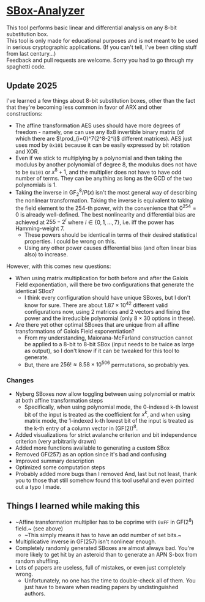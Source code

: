 # [SBox-Analyzer](https://charcoding.github.io/SBox-Analyzer/)
This tool performs basic linear and differential analysis on any 8-bit substitution box.  
This tool is only made for educational purposes and is not meant to be used in serious cryptographic applications. (If you can't tell, I've been citing stuff from last century...)  
Feedback and pull requests are welcome. Sorry you had to go through my spaghetti code.

## Update 2025
I've learned a few things about 8-bit substitution boxes, other than the fact that they're becoming less common in favor of ARX and other constructions:
- The affine transformation AES uses should have more degrees of freedom - namely, one can use any 8x8 invertible binary matrix (of which there are $\prod_{i=0}^7(2^8-2^i)$ different matrices). AES just uses mod by `0x101` because it can be easily expressed by bit rotation and XOR.
- Even if we stick to multiplying by a polynomial and then taking the modulus by another polynomial of degree 8, the modulus does not have to be `0x101` or $x^8+1$, and the multiplier does not have to have odd number of terms. They can be anything as long as the GCD of the two polynomials is 1.
- Taking the inverse in $\text{GF}_2^8/P(x)$ isn't the most general way of describing the nonlinear transformation. Taking the inverse is equivalent to taking the field element to the 254-th power, with the convenience that $0^254=0$ is already well-defined. The best nonlinearity and differential bias are achieved at $255 - 2^i$ where $i\in\{0,1,...,7\}$, i.e. iff the power has Hamming-weight 7.
  - These powers should be identical in terms of their desired statistical properties. I could be wrong on this.
  - Using any other power causes differential bias (and often linear bias also) to increase.  

However, with this comes new questions:
- When using matrix multiplication for both before and after the Galois Field exponentiation, will there be two configurations that generate the identical SBox?
  - I think every configuration should have unique SBoxes, but I don't know for sure. There are about $1.87\times10^{42}$ different valid configurations now, using 2 matrices and 2 vectors and fixing the power and the irreducible polynomial (only $8\times30$ options in these).
- Are there yet other optimal SBoxes that are unique from all affine transformations of Galois Field exponentiation?
  - From my understanding, Maiorana-McFarland construction cannot be applied to a 8-bit to 8-bit SBox (input needs to be twice as large as output), so I don't know if it can be tweaked for this tool to generate.
  - But, there are $256!\approx8.58\times10^{506}$ permutations, so probably yes.
### Changes
- Nyberg SBoxes now allow toggling between using polynomial or matrix at both affine transformation steps
  - Specifically, when using polynomial mode, the 0-indexed k-th lowest bit of the input is treated as the coefficient for $x^k$, and when using matrix mode, the 1-indexed k-th lowest bit of the input is treated as the k-th entry of a column vector in $(\text{GF}(2))^8$.
- Added visualizations for strict avalanche criterion and bit independence criterion (very arbitrarily drawn)
- Added more functions available to generating a custom SBox
- Removed GF(257) as an option since it's bad and confusing
- Improved summary description
- Optimized some computation steps
- Probably added more bugs than I removed
And, last but not least, thank you to those that still somehow found this tool useful and even pointed out a typo I made.

## Things I learned while making this
- ~Affine transformation multiplier has to be coprime with `0xFF` in GF(2<sup>8</sup>) field.~ (see above)
  - ~This simply means it has to have an odd number of set bits.~
- Multiplicative inverse in GF(257) isn't nonlinear enough.
- Completely randomly generated SBoxes are almost always bad. You're more likely to get hit by an asteroid than to generate an APN S-box from random shuffling.
- Lots of papers are useless, full of mistakes, or even just completely wrong.
  - Unfortunately, no one has the time to double-check all of them. You just have to beware when reading papers by undistinguished authors.